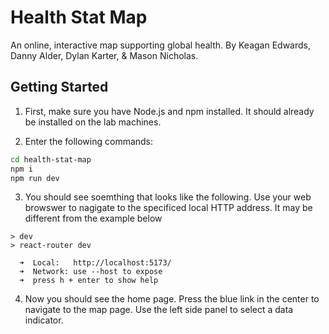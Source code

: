 # Health Stat Map
An online, interactive map supporting global health.
By Keagan Edwards, Danny Alder, Dylan Karter, & Mason Nicholas.

## Getting Started

1. First, make sure you have Node.js and npm installed. It should already be installed on the lab machines.

2. Enter the following commands:
```sh
cd health-stat-map
npm i
npm run dev
```

3. You should see soemthing that looks like the following. Use your web browswer to nagigate to the specificed local HTTP address. It may be different from the example below
```
> dev
> react-router dev

  ➜  Local:   http://localhost:5173/
  ➜  Network: use --host to expose
  ➜  press h + enter to show help
```

4. Now you should see the home page. Press the blue link in the center to navigate to the map page. Use the left side panel to select a data indicator.
